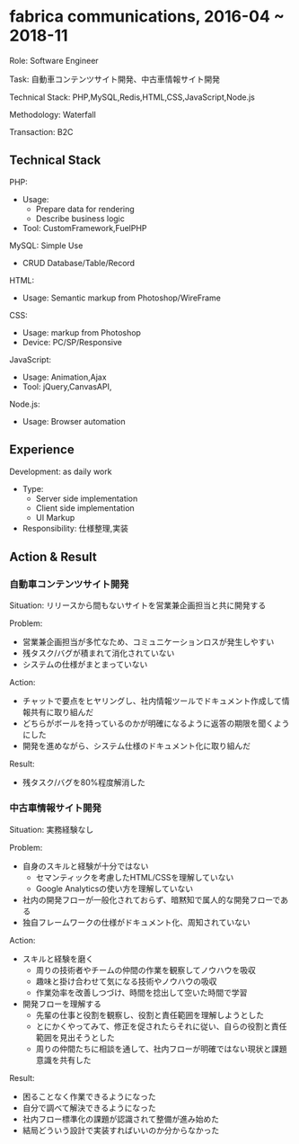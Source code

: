 # fabrica communications, 2016-04 ~ 2018-11

Role: Software Engineer

Task: 自動車コンテンツサイト開発、中古車情報サイト開発

Technical Stack: PHP,MySQL,Redis,HTML,CSS,JavaScript,Node.js

Methodology: Waterfall

Transaction: B2C

## Technical Stack

PHP:
- Usage:
  - Prepare data for rendering
  - Describe business logic
- Tool: CustomFramework,FuelPHP

MySQL: Simple Use
- CRUD Database/Table/Record

HTML:
- Usage: Semantic markup from Photoshop/WireFrame

CSS:
- Usage: markup from Photoshop
- Device: PC/SP/Responsive

JavaScript:
- Usage: Animation,Ajax
- Tool: jQuery,CanvasAPI,

Node.js:
- Usage: Browser automation

## Experience

Development: as daily work
- Type:
  - Server side implementation
  - Client side implementation
  - UI Markup
- Responsibility: 仕様整理,実装

## Action & Result

### 自動車コンテンツサイト開発

Situation: リリースから間もないサイトを営業兼企画担当と共に開発する

Problem:
- 営業兼企画担当が多忙なため、コミュニケーションロスが発生しやすい
- 残タスク/バグが積まれて消化されていない
- システムの仕様がまとまっていない

Action:
- チャットで要点をヒヤリングし、社内情報ツールでドキュメント作成して情報共有に取り組んだ
- どちらがボールを持っているのかが明確になるように返答の期限を聞くようにした
- 開発を進めながら、システム仕様のドキュメント化に取り組んだ

Result:
- 残タスク/バグを80%程度解消した

### 中古車情報サイト開発

Situation: 実務経験なし

Problem:
- 自身のスキルと経験が十分ではない
  - セマンティックを考慮したHTML/CSSを理解していない
  - Google Analyticsの使い方を理解していない
- 社内の開発フローが一般化されておらず、暗黙知で属人的な開発フローである
- 独自フレームワークの仕様がドキュメント化、周知されていない

Action:
- スキルと経験を磨く
  - 周りの技術者やチームの仲間の作業を観察してノウハウを吸収
  - 趣味と掛け合わせて気になる技術やノウハウの吸収
  - 作業効率を改善しつづけ、時間を捻出して空いた時間で学習
- 開発フローを理解する
  - 先輩の仕事と役割を観察し、役割と責任範囲を理解しようとした
  - とにかくやってみて、修正を促されたらそれに従い、自らの役割と責任範囲を見出そうとした
  - 周りの仲間たちに相談を通して、社内フローが明確ではない現状と課題意識を共有した

Result:
- 困ることなく作業できるようになった
- 自分で調べて解決できるようになった
- 社内フロー標準化の課題が認識されて整備が進み始めた
- 結局どういう設計で実装すればいいのか分からなかった
